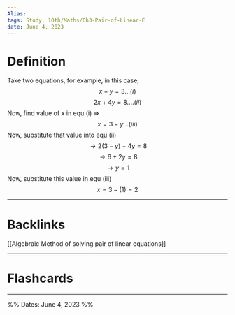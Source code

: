 ```yaml
---
Alias:
tags: Study, 10th/Maths/Ch3-Pair-of-Linear-E
date: June 4, 2023
---
```

# Definition
Take two equations, for example, in this case,
$$
x +y=3 ...(i)
$$
$$
2x+4y=8....(ii)
$$
Now, find value of $x$ in equ (i) => $$x=3-y...(iii)$$
Now, substitute that value into equ (ii)
$$
\rightarrow 2(3-y)+4y=8
$$
$$
\rightarrow 6+2y=8
$$
$$
\rightarrow y=1
$$
Now, substitute this value in equ (iii)
$$
x=3-(1)=2
$$



---
# Backlinks
[[Algebraic Method of solving pair of linear equations]]

---
# Flashcards


---

%%
Dates: June 4, 2023
%%